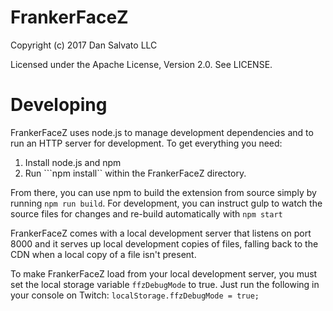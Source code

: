 FrankerFaceZ
============

Copyright (c) 2017 Dan Salvato LLC

Licensed under the Apache License, Version 2.0. See LICENSE.


Developing
==========

FrankerFaceZ uses node.js to manage development dependencies and to run an HTTP
server for development. To get everything you need:

1. Install node.js and npm
2. Run ```npm install`` within the FrankerFaceZ directory.


From there, you can use npm to build the extension from source simply by
running ```npm run build```. For development, you can instruct gulp to watch
the source files for changes and re-build automatically with ```npm start```

FrankerFaceZ comes with a local development server that listens on port 8000
and it serves up local development copies of files, falling back to the CDN
when a local copy of a file isn't present.

To make FrankerFaceZ load from your local development server, you must set
the local storage variable ```ffzDebugMode``` to true. Just run the following
in your console on Twitch: ```localStorage.ffzDebugMode = true;```
